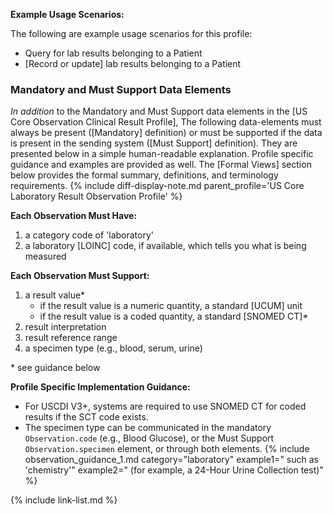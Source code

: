 
**Example Usage Scenarios:**

The following are example usage scenarios for this profile:

-   Query for lab results belonging to a Patient
-  [Record or update] lab results belonging to a Patient

### Mandatory and Must Support Data Elements

*In addition* to the Mandatory and Must Support data elements in the [US Core Observation Clinical Result Profile], The following data-elements must always be present ([Mandatory] definition) or must be supported if the data is present in the sending system ([Must Support] definition). They are presented below in a simple human-readable explanation.  Profile specific guidance and examples are provided as well. The [Formal Views]  section below provides the formal summary, definitions, and terminology requirements. {% include diff-display-note.md parent_profile='US Core Laboratory Result Observation Profile' %}

**Each Observation Must Have:**

1.   a category code of 'laboratory'
2.   a laboratory [LOINC] code, if available, which tells you what is being measured

**Each Observation Must Support:**

1. a result value*
   - if the result value is a numeric quantity, a standard [UCUM] unit
   - if the result value is a coded quantity, a standard [SNOMED CT]*
1. result interpretation
1. result reference range
1. a specimen type (e.g., blood, serum, urine)

\* see guidance below

**Profile Specific Implementation Guidance:**

- For USCDI V3+, systems are required to use SNOMED CT for coded results if the SCT code exists. 
- The specimen type can be communicated in the mandatory `Observation.code` (e.g., Blood Glucose), or the Must Support `Observation.specimen` element, or through both elements.
{% include observation_guidance_1.md category="laboratory" example1=" such as 'chemistry'" example2=" (for example, a 24-Hour Urine Collection test)" %}

{% include link-list.md %}
